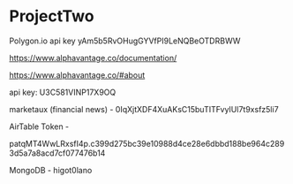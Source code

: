 # ProjectTwo

Polygon.io
api key yAm5b5RvOHugGYVfPI9LeNQBeOTDRBWW

https://www.alphavantage.co/documentation/

https://www.alphavantage.co/#about

api key: U3C581VINP17X9OQ 

marketaux (financial news) - 
0IqXjtXDF4XuAKsC15buTITFvyIUl7t9xsfz5li7


AirTable Token -

patqMT4WwLRxsfI4p.c399d275bc39e10988d4ce28e6dbbd188be964c2893d5a7a8acd7cf077476b14

MongoDB -
higot0lano